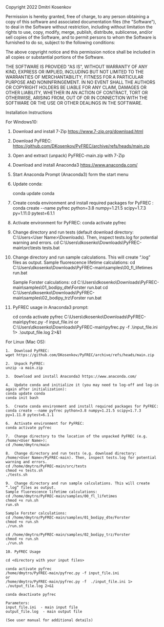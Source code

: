 Copyright 2022 Dmitri Kosenkov

Permission is hereby granted, free of charge, to any person obtaining a copy of this software and associated documentation files (the "Software"), to deal in the Software without restriction, including without limitation the rights to use, copy, modify, merge, publish, distribute, sublicense, and/or sell copies of the Software, and to permit persons to whom the Software is furnished to do so, subject to the following conditions:

The above copyright notice and this permission notice shall be included in all copies or substantial portions of the Software.

THE SOFTWARE IS PROVIDED "AS IS", WITHOUT WARRANTY OF ANY KIND, EXPRESS OR IMPLIED, INCLUDING BUT NOT LIMITED TO THE WARRANTIES OF MERCHANTABILITY, FITNESS FOR A PARTICULAR PURPOSE AND NONINFRINGEMENT. IN NO EVENT SHALL THE AUTHORS OR COPYRIGHT HOLDERS BE LIABLE FOR ANY CLAIM, DAMAGES OR OTHER LIABILITY, WHETHER IN AN ACTION OF CONTRACT, TORT OR OTHERWISE, ARISING FROM, OUT OF OR IN CONNECTION WITH THE SOFTWARE OR THE USE OR OTHER DEALINGS IN THE SOFTWARE.


Installation Instructions

For Windows10:

1.	Download and install 7-Zip https://www.7-zip.org/download.html

2.	Download PyFREC: https://github.com/DKosenkov/PyFREC/archive/refs/heads/main.zip

3.	Open and extract (unpack) PyFREC-main.zip with 7-Zip

4.	Download and install Anaconda3 https://www.anaconda.com/

5.	Start Anaconda Prompt (Anaconda3) form the start menu

6.	Update conda:

	conda update conda
7.	Create conda environment and install required packages for PyFREC :
	conda create --name pyfrec python=3.8 numpy=1.21.5 scipy=1.7.3 py=1.11.0 pytest=6.1.1

8.	Activate environment for PyFREC:
	conda activate pyfrec

9.	Change directory and run tests (default download directory: C:\Users\<User Name>\Downloads\). Then, inspect tests.log for potential warning and errors.
	cd C:\Users\dkosenko\Downloads\PyFREC-main\src\tests
	tests.bat

10.	Change directory and run sample calculations. This will create “.log” files as output.
	Sample fluorescence lifetime calculations:
	cd C:\Users\dkosenko\Downloads\PyFREC-main\samples\00_fl_lifetimes
	run.bat

	Sample Forster calculations:
	cd C:\Users\dkosenko\Downloads\PyFREC-main\samples\01_bodipy_dte\Forster
	run.bat
	cd C:\Users\dkosenko\Downloads\PyFREC-main\samples\02_bodipy_trz\Forster
	run.bat

11.	PyFREC usage in Anaconda3 prompt:

	cd <directory with your input files>
	conda activate pyfrec
	C:\Users\dkosenko\Downloads\PyFREC-main\pyfrec.py -f input_file.ini
	or
	C:\Users\dkosenko\Downloads\PyFREC-main\pyfrec.py -f  .\input_file.ini 1> .\output_file.log 2>&1

For Linux (Mac OS): 

	1.	Download PyFREC:
	wget https://github.com/DKosenkov/PyFREC/archive/refs/heads/main.zip

	2.	Unpack PyFREC:
	unzip -a main.zip

	3.	Download and install Anaconda3 https://www.anaconda.com/
	
	4.	Update conda and initialize it (you may need to log-off and log-in again after initialization):
	conda update conda
	conda init bash
	
	5.	Create conda environment and install required packages for PyFREC:
	conda create --name pyfrec python=3.8 numpy=1.21.5 scipy=1.7.3 py=1.11.0 pytest=6.1.1
	
	6.	Activate environment for PyFREC:
	conda activate pyfrec

	7.	Change directory to the location of the unpacked PyFREC (e.g. /home/<User Name>):
	cd /home/dmytro/main

	8.	Change directory and run tests (e.g. download directory: /home/<User Name>/PyFREC-main). Then, inspect tests.log for potential warning and errors.
	cd /home/dmytro/PyFREC-main/src/tests
	chmod +x tests.sh
	./tests.sh

	9.	Change directory and run sample calculations. This will create “.log” files as output.
	Sample fluorescence lifetime calculations:
	cd /home/dmytro/PyFREC-main/samples/00_fl_lifetimes
	chmod +x run.sh
	run.sh
	
	Sample Forster calculations:
	cd /home/dmytro/PyFREC-main/samples/01_bodipy_dte/Forster
	chmod +x run.sh
	./run.sh

	cd /home/dmytro/PyFREC-main/samples/02_bodipy_trz/Forster
	chmod +x run.sh
	./run.sh

	10.	PyFREC Usage

	cd <directory with your input files>

	conda activate pyfrec
	/home/dmytro/PyFREC-main/pyfrec.py -f input_file.ini
	or
	/home/dmytro/PyFREC-main/pyfrec.py -f  ./input_file.ini 1> ./output_file.log 2>&1

	conda deactivate pyfrec
	
	Parameters: 
	input_file.ini  - main input file 
	output_file.log  - main output file
	
	(See user manual for additional details)
